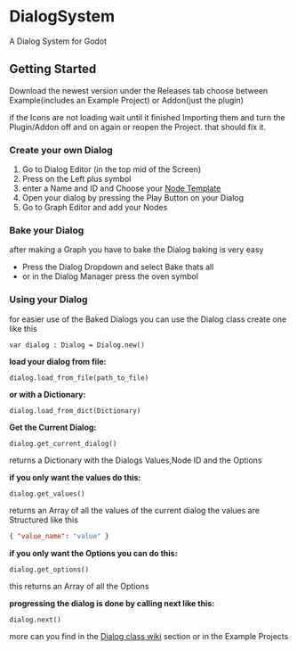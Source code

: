 # DialogSystem
 A Dialog System for Godot
 
## **Getting Started**

Download the newest version under the Releases tab
choose between Example(includes an Example Project) or Addon(just the plugin)

if the Icons are not loading wait until it finished Importing them and turn the Plugin/Addon off and on again or reopen the Project. that should fix it.

### **Create your own Dialog**

1. Go to Dialog Editor (in the top mid of the Screen)
2. Press on the Left plus symbol 
3. enter a Name and ID and Choose your [Node Template](https://github.com/Clon135/DialogSystem/wiki/Node-Templates)  
4. Open your dialog by pressing the Play Button on your Dialog
5. Go to Graph Editor and add your Nodes

### **Bake your Dialog**

after making a Graph you have to bake the Dialog baking is very easy 

- Press the Dialog Dropdown and select Bake thats all
- or in the Dialog Manager press the oven symbol 

### **Using your Dialog**

for easier use of the Baked Dialogs you can use the Dialog class
create one like this 

```gdscript
var dialog : Dialog = Dialog.new()
```

**load your dialog 
from file:**
```gdscript
dialog.load_from_file(path_to_file)
```
**or with a Dictionary:**
```gdscript
dialog.load_from_dict(Dictionary)
```

**Get the Current Dialog:**
```gdscript
dialog.get_current_dialog()
```
returns a Dictionary with the Dialogs Values,Node ID and the Options

**if you only want the values do this:**
```gdscript
dialog.get_values()
```
returns an Array of all the values of the current dialog
the values are Structured like this
```json
{ "value_name": "value" }
```

**if you only want the Options you can do this:**
```gdscript
dialog.get_options()
```
this returns an Array of all the Options

**progressing the dialog is done by calling next like this:**
```gdscript
dialog.next()
```

more can you find in the [Dialog class wiki](https://github.com/Clon135/DialogSystem/wiki/Dialog-class) section
or in the Example Projects

